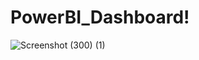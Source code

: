 # PowerBI_Dashboard!
![Screenshot (300) (1)](https://github.com/gauravb9792/PowerBI_Dashboard/assets/145189714/1e00a448-1659-4773-bc52-cfc23c5c4187)
